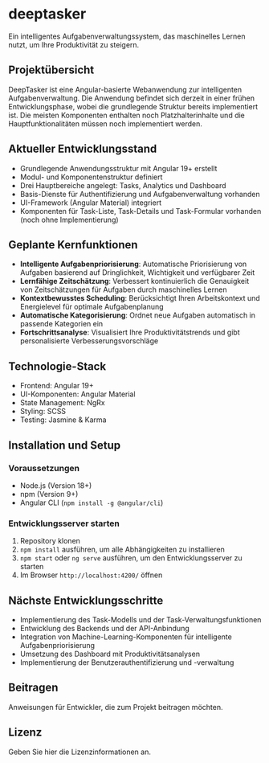 # deeptasker

Ein intelligentes Aufgabenverwaltungssystem, das maschinelles Lernen nutzt, um Ihre Produktivität zu steigern.

## Projektübersicht
DeepTasker ist eine Angular-basierte Webanwendung zur intelligenten Aufgabenverwaltung. Die Anwendung befindet sich derzeit in einer frühen Entwicklungsphase, wobei die grundlegende Struktur bereits implementiert ist. Die meisten Komponenten enthalten noch Platzhalterinhalte und die Hauptfunktionalitäten müssen noch implementiert werden.

## Aktueller Entwicklungsstand
- Grundlegende Anwendungsstruktur mit Angular 19+ erstellt
- Modul- und Komponentenstruktur definiert
- Drei Hauptbereiche angelegt: Tasks, Analytics und Dashboard
- Basis-Dienste für Authentifizierung und Aufgabenverwaltung vorhanden
- UI-Framework (Angular Material) integriert
- Komponenten für Task-Liste, Task-Details und Task-Formular vorhanden (noch ohne Implementierung)

## Geplante Kernfunktionen

- **Intelligente Aufgabenpriorisierung**: Automatische Priorisierung von Aufgaben basierend auf Dringlichkeit, Wichtigkeit und verfügbarer Zeit
- **Lernfähige Zeitschätzung**: Verbessert kontinuierlich die Genauigkeit von Zeitschätzungen für Aufgaben durch maschinelles Lernen
- **Kontextbewusstes Scheduling**: Berücksichtigt Ihren Arbeitskontext und Energielevel für optimale Aufgabenplanung
- **Automatische Kategorisierung**: Ordnet neue Aufgaben automatisch in passende Kategorien ein
- **Fortschrittsanalyse**: Visualisiert Ihre Produktivitätstrends und gibt personalisierte Verbesserungsvorschläge

## Technologie-Stack

- Frontend: Angular 19+
- UI-Komponenten: Angular Material
- State Management: NgRx
- Styling: SCSS
- Testing: Jasmine & Karma

## Installation und Setup

### Voraussetzungen
- Node.js (Version 18+)
- npm (Version 9+)
- Angular CLI (`npm install -g @angular/cli`)

### Entwicklungsserver starten
1. Repository klonen
2. `npm install` ausführen, um alle Abhängigkeiten zu installieren
3. `npm start` oder `ng serve` ausführen, um den Entwicklungsserver zu starten
4. Im Browser `http://localhost:4200/` öffnen

## Nächste Entwicklungsschritte
- Implementierung des Task-Modells und der Task-Verwaltungsfunktionen
- Entwicklung des Backends und der API-Anbindung
- Integration von Machine-Learning-Komponenten für intelligente Aufgabenpriorisierung
- Umsetzung des Dashboard mit Produktivitätsanalysen
- Implementierung der Benutzerauthentifizierung und -verwaltung

## Beitragen
Anweisungen für Entwickler, die zum Projekt beitragen möchten.

## Lizenz
Geben Sie hier die Lizenzinformationen an.

